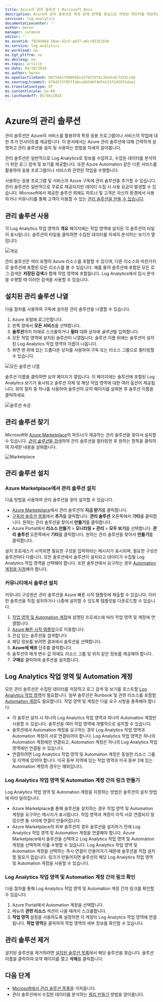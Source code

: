 ```yaml
---
title: Azure의 관리 솔루션 | Microsoft Docs
description: Azure의 관리 솔루션은 특정 문제 영역을 중심으로 피벗된 메트릭을 제공하는 논리, 시각화 및 데이터 취득 규칙의 컬렉션입니다.  이 문서에서는 관리 솔루션을 설치하고 사용하는 방법을 설명합니다.
services: log-analytics
documentationcenter: ''
author: bwren
manager: carmonm
editor: ''
ms.assetid: f029dd6d-58ae-42c5-ad27-e6cc92352b3b
ms.service: log-analytics
ms.workload: na
ms.tgt_pltfrm: na
ms.devlang: na
ms.topic: article
ms.date: 04/20/2018
ms.author: bwren
ms.openlocfilehash: 0df54d1758693bce5fb5fd74c3be9c4cfd7dccb6
ms.sourcegitcommit: 870d372785ffa8ca46346f4dfe215f245931dae1
ms.translationtype: HT
ms.contentlocale: ko-KR
ms.lasthandoff: 05/08/2018
---
```

# <a name="management-solutions-in-azure"></a>Azure의 관리 솔루션
관리 솔루션은 Azure의 서비스를 활용하여 특정 응용 프로그램이나 서비스의 작업에 대한 추가 인사이트를 제공합니다. 이 문서에서는 Azure 관리 솔루션에 대해 간략하게 설명하고 관리 솔루션을 설치 및 사용하는 방법을 자세히 알아봅니다.

관리 솔루션은 일반적으로 Log Analytics로 정보를 수집하고, 수집된 데이터를 분석하기 위한 로그 검색 및 보기를 제공합니다. 또한 Azure Automation 같은 다른 서비스를 활용하여 응용 프로그램이나 서비스와 관련된 작업을 수행합니다.

사용하는 응용 프로그램 및 서비스의 Azure 구독에 관리 솔루션을 추가할 수 있습니다. 관리 솔루션은 일반적으로 무료로 제공되지만 데이터 수집 시 사용 요금이 발생할 수 있습니다. Microsoft에서 제공한 솔루션 외에도 파트너 및 고객은 자신의 환경에서 사용하거나 커뮤니티를 통해 고객이 이용할 수 있는 [관리 솔루션을 만들 수 있습니다](../monitoring/monitoring-solutions-creating.md).

## <a name="using-management-solutions"></a>관리 솔루션 사용
각 Log Analytics 작업 영역의 **개요** 페이지에는 작업 영역에 설치된 각 솔루션의 타일이 표시됩니다. 솔루션의 타일을 클릭하면 수집된 데이터를 자세히 분석하는 보기가 열립니다.

![개요](media/monitoring-solutions/overview.png)

관리 솔루션은 여러 유형의 Azure 리소스를 포함할 수 있으며, 다른 리소스와 마찬가지로 솔루션에 포함된 모든 리소스를 볼 수 있습니다. 예를 들어 솔루션에 포함된 모든 로그 검색은 **저장된 검색**과 함께 작업 영역에 포함됩니다. Log Analytics에서 임시 분석을 수행할 때 이러한 검색을 사용할 수 있습니다.

## <a name="list-installed-management-solutions"></a>설치된 관리 솔루션 나열 
다음 절차를 사용하여 구독에 설치된 관리 솔루션을 나열할 수 있습니다.

1. Azure 포털에 로그인합니다.
2. 왼쪽 창에서 **모든 서비스**를 선택합니다.
3. **솔루션**까지 아래로 스크롤하거나 **필터** 대화 상자에 *솔루션*을 입력합니다.
4. 모든 작업 영역에 설치된 솔루션이 나열됩니다. 솔루션 이름 뒤에는 솔루션이 설치된 Log Analytics 작업 영역의 이름이 나옵니다.
1. 화면 맨 위에 있는 드롭다운 상자를 사용하여 구독 또는 리소스 그룹으로 필터링할 수 있습니다.


![모든 솔루션 나열](media/monitoring-solutions/list-solutions-all.png)

솔루션 이름을 클릭하면 요약 페이지가 열립니다. 이 페이지에는 솔루션에 포함된 Log Analytics 보기가 표시되고 솔루션 자체 및 해당 작업 영역에 대한 여러 옵션이 제공됩니다. 위의 절차 중 하나를 사용하여 솔루션의 요약 페이지를 살펴본 후 솔루션 이름을 클릭하세요.

![솔루션 속성](media/monitoring-solutions/solution-properties.png)


## <a name="find-management-solutions"></a>관리 솔루션 찾기
Microsoft와 [Azure Marketplace](https://azuremarketplace.microsoft.com/marketplace)의 파트너가 제공하는 관리 솔루션을 찾아서 설치할 수 있습니다. [*관리 솔루션*을 검색](https://azuremarketplace.microsoft.com/marketplace/apps/category/monitoring-management?page=1&subcategories=management-solutions)하여 관리 솔루션을 필터링한 후 원하는 항목을 클릭하여 자세한 내용을 살펴봅니다.

![Marketplace](media/monitoring-solutions/marketplace.png)

## <a name="install-a-management-solution"></a>관리 솔루션 설치

### <a name="install-a-management-solution-from-the-azure-marketplace"></a>Azure Marketplace에서 관리 솔루션 설치
다음 방법을 사용하여 관리 솔루션을 찾아 설치할 수 있습니다.

- [Azure Marketplace](#find-management-solutions)에서 관리 솔루션의 **지금 받기**를 클릭합니다.
- [구독의 솔루션 목록](#list-installed-management-solutions)에서 **추가**를 클릭합니다. **관리 솔루션** 오른쪽에서 **기타**를 클릭합니다. 원하는 관리 솔루션을 찾아서 **만들기**를 클릭합니다.
- Azure Portal에서 **리소스 만들기** > **모니터링 + 관리** > **모두 보기**를 선택합니다. **관리 솔루션** 오른쪽에서 **기타**를 클릭합니다. 원하는 관리 솔루션을 찾아서 **만들기**를 클릭합니다.

설치 프로세스가 시작되면 필요한 구성을 입력하라는 메시지가 표시되며, 필요한 구성은 솔루션마다 다릅니다. 모든 솔루션에서 솔루션이 설치되고 데이터가 수집될 Log Analytics 작업 영역을 선택해야 합니다. 또한 솔루션에서 요구하는 경우 [Automation 계정을 지정](#log-analytics-workspace-and-automation-account)해야 합니다.

### <a name="install-a-solution-from-the-community"></a>커뮤니티에서 솔루션 설치
커뮤니티 구성원은 관리 솔루션을 Azure 빠른 시작 템플릿에 제출할 수 있습니다. 이러한 솔루션을 직접 설치하거나 나중에 설치할 수 있도록 템플릿을 다운로드할 수 있습니다.

1. [ 작업 영역 및 Automation 계정](#log-analytics-workspace-and-automation-account)에 설명된 프로세스에 따라 작업 영역 및 계정에 연결합니다.
2. [Azure 빠른 시작 템플릿](https://azure.microsoft.com/documentation/templates/)으로 이동합니다. 
3. 관심 있는 솔루션을 검색합니다.
4. 해당 정보를 보려면 결과에서 솔루션을 선택합니다.
5. **Azure에 배포** 단추를 클릭합니다.
6. 솔루션의 매개 변수 값 외에도 리소스 그룹 및 위치 같은 정보를 제공해야 합니다.
7. **구매**를 클릭하여 솔루션을 설치합니다.


## <a name="log-analytics-workspace-and-automation-account"></a>Log Analytics 작업 영역 및 Automation 계정
모든 관리 솔루션은 수집된 데이터를 저장하고 로그 검색 및 보기를 호스트할 [Log Analytics 작업 영역](../log-analytics/log-analytics-manage-access.md)이 필요합니다. 일부 솔루션은 Runbook 및 관련 리소스를 포함할 [Automation 계정](../automation/automation-security-overview.md#automation-account-overview)도 필요합니다. 작업 영역 및 계정은 다음 요구 사항을 충족해야 합니다.

* 각 솔루션 설치 시 하나의 Log Analytics 작업 영역과 하나의 Automation 계정만 사용할 수 있습니다. 솔루션을 여러 작업 영역에 개별적으로 설치할 수 있습니다.
* 솔루션에서 Automation 계정을 요구하는 경우 Log Analytics 작업 영역과 Automation 계정이 서로 연결되어야 합니다. Log Analytics 작업 영역은 하나의 Automation 계정에만 연결되고, Automation 계정은 하나의 Log Analytics 작업 영역에만 연결될 수 있습니다.
* 연결하려면 Log Analytics 작업 영역 및 Automation 계정은 동일한 리소스 그룹 및 지역에 있어야 합니다. 미국 동부 지역에 있는 작업 영역과 미국 동부 2에 있는 Automation 계정의 경우는 예외입니다.

### <a name="creating-a-link-between-a-log-analytics-workspace-and-automation-account"></a>Log Analytics 작업 영역 및 Automation 계정 간의 링크 만들기
Log Analytics 작업 영역 및 Automation 계정을 지정하는 방법은 솔루션의 설치 방법에 따라 달라집니다.

* Azure Marketplace를 통해 솔루션을 설치하는 경우 작업 영역 및 Automation 계정을 요구하는 메시지가 표시됩니다. 작업 영역과 계정이 아직 서로 연결되지 않았으면 둘 사이에 연결이 만들어집니다.
* Azure Marketplace의 외부 솔루션의 경우 솔루션을 설치하기 전에 Log Analytics 작업 영역 및 Automation 계정을 연결해야 합니다. Azure Marketplace에서 솔루션을 선택하고 Log Analytics 작업 영역 및 Automation 계정을 선택하여 이를 수행할 수 있습니다. Log Analytics 작업 영역 및 Automation 계정을 선택하는 즉시 연결이 만들어지기 때문에 솔루션을 직접 설치할 필요가 없습니다. 링크가 만들어지면 솔루션의 해당 Log Analytics 작업 영역 및 Automation 계정을 사용할 수 있습니다.

### <a name="verifying-the-link-between-a-log-analytics-workspace-and-automation-account"></a>Log Analytics 작업 영역 및 Automation 계정 간의 링크 확인
다음 절차를 통해 Log Analytics 작업 영역 및 Automation 계정 간의 링크를 확인할 수 있습니다.

1. Azure Portal에서 Automation 계정을 선택합니다.
1. 메뉴의 **관련 리소스** 섹션이 나올 때까지 스크롤합니다.
1. **작업 영역** 설정을 사용하도록 설정하면 이 계정이 Log Analytics 작업 영역에 연결됩니다. **작업 영역**을 클릭하여 작업 영역의 세부 정보를 확인할 수 있습니다.

## <a name="remove-a-management-solution"></a>관리 솔루션 제거
설치된 솔루션을 제거하려면 [설치된 솔루션 목록](#list-installed-management-solutions)에서 해당 솔루션을 찾습니다. 솔루션 이름을 클릭하여 요약 페이지를 열고 **삭제**를 클릭합니다.




## <a name="next-steps"></a>다음 단계
* [Microsoft에서 관리 솔루션 목록](monitoring-solutions-inventory.md)을 가져옵니다.
* 관리 솔루션에서 수집한 데이터를 분석하는 [쿼리 만들기](../log-analytics/log-analytics-log-searches.md) 방법을 알아봅니다.

